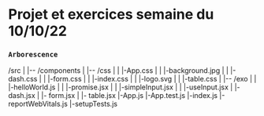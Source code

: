 # Projet et exercices semaine du 10/10/22



### `Arborescence` 

  /src
  |
  |-- /components
  |   |-- /css
  |   |   |-App.css
  |   |   |-background.jpg
  |   |   |-dash.css
  |   |   |-form.css
  |   |   |-index.css
  |   |   |-logo.svg
  |   |   |-table.css
  |   |-- /exo
  |   |   |-helloWorld.js
  |   |   |-promise.jsx
  |   |   |-simpleInput.jsx
  |   |   |-useInput.jsx
  |   |- dash.jsx
  |   |- form.jsx
  |   |- table.jsx
  |-App.js
  |-App.test.js
  |-index.js
  |-reportWebVitals.js
  |-setupTests.js
